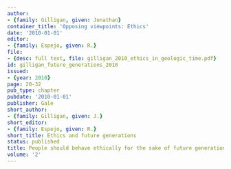 ```yaml
---
author:
- {family: Gilligan, given: Jonathan}
container_title: 'Opposing viewpoints: Ethics'
date: '2010-01-01'
editor:
- {family: Espejo, given: R.}
file:
- {desc: full text, file: gilligan_2010_ethics_in_geologic_time.pdf}
id: gilligan_future_generations_2010
issued:
- {year: 2010}
page: 20-32
pub_type: chapter
pubdate: '2010-01-01'
publisher: Gale
short_author:
- {family: Gilligan, given: J.}
short_editor:
- {family: Espejo, given: R.}
short_title: Ethics and future generations
status: published
title: People should behave ethically for the sake of future generations
volume: '2'
---
```

